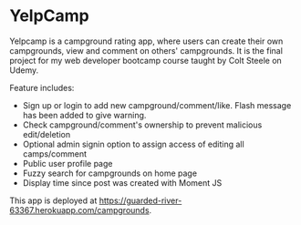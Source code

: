 # YelpCamp
Yelpcamp is a campground rating app, where users can create their own campgrounds, view and comment on others' campgrounds. It is the final project for my web developer bootcamp course taught by Colt Steele on Udemy.

Feature includes:
- Sign up or login to add new campground/comment/like. Flash message has been added to give warning.
- Check campground/comment's ownership to prevent malicious edit/deletion
- Optional admin signin option to assign access of editing all camps/comment
- Public user profile page
- Fuzzy search for campgrounds on home page
- Display time since post was created with Moment JS

This app is deployed at https://guarded-river-63367.herokuapp.com/campgrounds.
